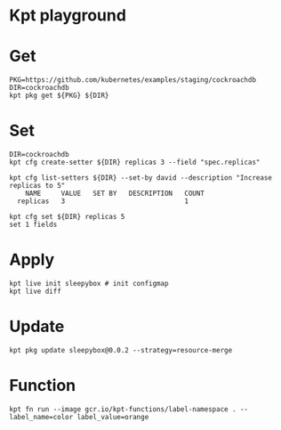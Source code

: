 Kpt playground
===

# Get

```
PKG=https://github.com/kubernetes/examples/staging/cockroachdb
DIR=cockroachdb
kpt pkg get ${PKG} ${DIR}
```

# Set

```
DIR=cockroachdb
kpt cfg create-setter ${DIR} replicas 3 --field "spec.replicas"

kpt cfg list-setters ${DIR} --set-by david --description "Increase replicas to 5"
    NAME     VALUE   SET BY   DESCRIPTION   COUNT
  replicas   3                              1

kpt cfg set ${DIR} replicas 5
set 1 fields
```

# Apply

```
kpt live init sleepybox # init configmap
kpt live diff
```

# Update

```
kpt pkg update sleepybox@0.0.2 --strategy=resource-merge
```

# Function

```
kpt fn run --image gcr.io/kpt-functions/label-namespace . -- label_name=color label_value=orange
```
